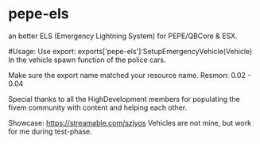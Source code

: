 # pepe-els
an better ELS (Emergency Lightning System) for PEPE/QBCore &amp; ESX.


#Usage:
Use export: exports['pepe-els']:SetupEmergencyVehicle(Vehicle)
In the vehicle spawn function of the police cars.


Make sure the export name matched your resource name.
Resmon: 0.02 - 0.04

Special thanks to all the HighDevelopment members for populating the fivem community with content and helping each other.

Showcase: https://streamable.com/szjyos
Vehicles are not mine, but work for me during test-phase.
